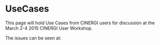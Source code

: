 # UseCases
This page will hold Use Cases from CINERGI users for discussion at the March 2-4 2015 CINERGI User Workshop.

The issues can be seen at:
